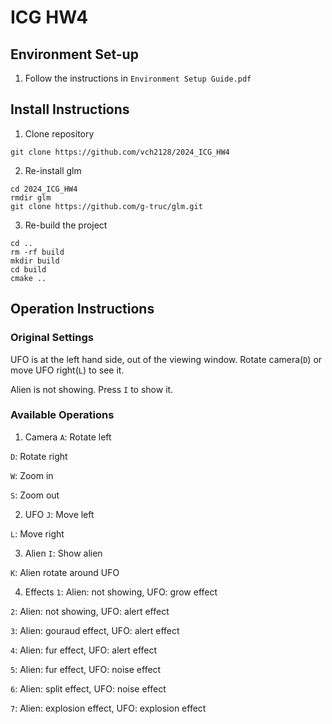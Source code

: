 # ICG HW4

## Environment Set-up
1. Follow the instructions in `Environment Setup Guide.pdf`


## Install Instructions
1. Clone repository
```
git clone https://github.com/vch2128/2024_ICG_HW4
```
2. Re-install glm
```
cd 2024_ICG_HW4
rmdir glm
git clone https://github.com/g-truc/glm.git
```
3. Re-build the project
```
cd ..
rm -rf build
mkdir build
cd build
cmake ..
```


## Operation Instructions
### Original Settings
UFO is at the left hand side, out of the viewing window. Rotate camera(`D`) or move UFO right(`L`) to see it.

Alien is not showing. Press `I` to show it.

### Available Operations
1. Camera
`A`: Rotate left

`D`: Rotate right

`W`: Zoom in

`S`: Zoom out


2. UFO
`J`: Move left

`L`: Move right


3. Alien
`I`: Show alien

`K`: Alien rotate around UFO


4. Effects
`1`: Alien: not showing, UFO: grow effect

`2`: Alien: not showing, UFO: alert effect

`3`: Alien: gouraud effect, UFO: alert effect

`4`: Alien: fur effect, UFO: alert effect

`5`: Alien: fur effect, UFO: noise effect

`6`: Alien: split effect, UFO: noise effect

`7`: Alien: explosion effect, UFO: explosion effect